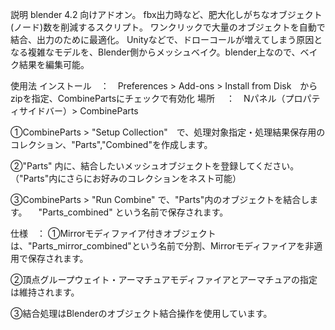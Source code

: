 説明
blender 4.2 向けアドオン。
fbx出力時など、肥大化しがちなオブジェクト(ノード)数を削減するスクリプト。
ワンクリックで大量のオブジェクトを自動で結合、出力のために最適化。
Unityなどで、ドローコールが増えてしまう原因となる複雑なモデルを、Blender側からメッシュベイク。blender上なので、ベイク結果を編集可能。

使用法
インストール　：　Preferences > Add-ons > Install from Disk　からzipを指定、CombinePartsにチェックで有効化
場所 　：　Nパネル（プロパティサイドバー）>  CombineParts

①CombineParts > "Setup Collection"　で、処理対象指定・処理結果保存用のコレクション、"Parts","Combined"を作成します。

②"Parts" 内に、結合したいメッシュオブジェクトを登録してください。（"Parts"内にさらにお好みのコレクションをネスト可能）

③CombineParts > "Run Combine" で、"Parts"内のオブジェクトを結合します。
　"Parts_combined" という名前で保存されます。

仕様　：
①Mirrorモディファイア付きオブジェクトは、"Parts_mirror_combined"という名前で分割、Mirrorモディファイアを非適用で保存されます。

②頂点グループウェイト・アーマチュアモディファイアとアーマチュアの指定は維持されます。

③結合処理はBlenderのオブジェクト結合操作を使用しています。
